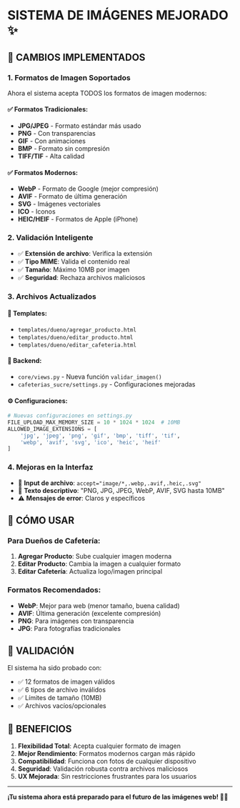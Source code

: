 # SISTEMA DE IMÁGENES MEJORADO ✨

## 🎯 CAMBIOS IMPLEMENTADOS

### 1. **Formatos de Imagen Soportados**
Ahora el sistema acepta TODOS los formatos de imagen modernos:

#### ✅ Formatos Tradicionales:
- **JPG/JPEG** - Formato estándar más usado
- **PNG** - Con transparencias
- **GIF** - Con animaciones
- **BMP** - Formato sin compresión
- **TIFF/TIF** - Alta calidad

#### ✅ Formatos Modernos:
- **WebP** - Formato de Google (mejor compresión)
- **AVIF** - Formato de última generación
- **SVG** - Imágenes vectoriales
- **ICO** - Iconos
- **HEIC/HEIF** - Formatos de Apple (iPhone)

### 2. **Validación Inteligente**
- ✅ **Extensión de archivo**: Verifica la extensión
- ✅ **Tipo MIME**: Valida el contenido real
- ✅ **Tamaño**: Máximo 10MB por imagen
- ✅ **Seguridad**: Rechaza archivos maliciosos

### 3. **Archivos Actualizados**

#### 📄 Templates:
- `templates/dueno/agregar_producto.html`
- `templates/dueno/editar_producto.html` 
- `templates/dueno/editar_cafeteria.html`

#### 🔧 Backend:
- `core/views.py` - Nueva función `validar_imagen()`
- `cafeterias_sucre/settings.py` - Configuraciones mejoradas

#### ⚙️ Configuraciones:
```python
# Nuevas configuraciones en settings.py
FILE_UPLOAD_MAX_MEMORY_SIZE = 10 * 1024 * 1024  # 10MB
ALLOWED_IMAGE_EXTENSIONS = [
    'jpg', 'jpeg', 'png', 'gif', 'bmp', 'tiff', 'tif',
    'webp', 'avif', 'svg', 'ico', 'heic', 'heif'
]
```

### 4. **Mejoras en la Interfaz**
- 📱 **Input de archivo**: `accept="image/*,.webp,.avif,.heic,.svg"`
- 📝 **Texto descriptivo**: "PNG, JPG, JPEG, WebP, AVIF, SVG hasta 10MB"
- ⚠️ **Mensajes de error**: Claros y específicos

## 🚀 CÓMO USAR

### Para Dueños de Cafetería:
1. **Agregar Producto**: Sube cualquier imagen moderna
2. **Editar Producto**: Cambia la imagen a cualquier formato
3. **Editar Cafetería**: Actualiza logo/imagen principal

### Formatos Recomendados:
- **WebP**: Mejor para web (menor tamaño, buena calidad)
- **AVIF**: Última generación (excelente compresión)
- **PNG**: Para imágenes con transparencia
- **JPG**: Para fotografías tradicionales

## 🧪 VALIDACIÓN

El sistema ha sido probado con:
- ✅ 12 formatos de imagen válidos
- ✅ 6 tipos de archivo inválidos
- ✅ Límites de tamaño (10MB)
- ✅ Archivos vacíos/opcionales

## 🎉 BENEFICIOS

1. **Flexibilidad Total**: Acepta cualquier formato de imagen
2. **Mejor Rendimiento**: Formatos modernos cargan más rápido
3. **Compatibilidad**: Funciona con fotos de cualquier dispositivo
4. **Seguridad**: Validación robusta contra archivos maliciosos
5. **UX Mejorada**: Sin restricciones frustrantes para los usuarios

---

**¡Tu sistema ahora está preparado para el futuro de las imágenes web! 📸✨**